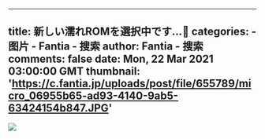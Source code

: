 
---
title: 新しい濡れROMを選択中です…👙
categories: 
    - 图片
    - Fantia - 搜索
author: Fantia - 搜索
comments: false
date: Mon, 22 Mar 2021 03:00:00 GMT
thumbnail: 'https://c.fantia.jp/uploads/post/file/655789/micro_06955b65-ad93-4140-9ab5-63424154b847.JPG'
---

<div>   
<img src="https://c.fantia.jp/uploads/post/file/655789/micro_06955b65-ad93-4140-9ab5-63424154b847.JPG" referrerpolicy="no-referrer">  
</div>
            